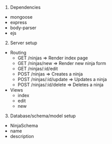 
1. Dependencies
  + mongoose
  + express
  + body-parser
  + ejs

2. Server setup
 + Routing
    + GET /ninjas => Render index page
    + GET /ninjas/new => Render new ninja form
    + GET /ninjas/:id/edit
    + POST /ninjas => Creates a ninja
    + POST /ninjas/:id/update => Updates a ninja
    + POST /ninjas/:id/delete => Deletes a ninja
 + Views
    + index
    + edit
    + new

3. Database/schema/model setup
  + NinjaSchema
  + name
  + description
